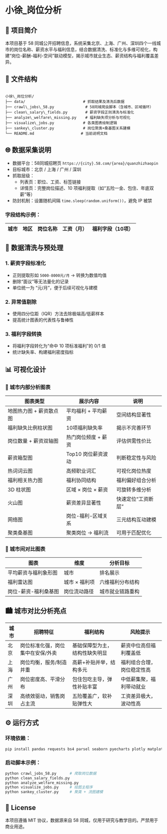 
# 小徐_岗位分析

## 📌 项目简介

本项目基于 58 同城公开招聘信息，系统采集北京、上海、广州、深圳四个一线城市的岗位名称、薪资水平与福利信息，结合数据清洗、标准化与多维可视化，构建“岗位-薪酬-福利-空间”联动模型，揭示城市就业生态、薪资结构与福利覆盖差异。

## 📁 文件结构

```

小徐\_岗位分析/
├── data/                          # 抓取结果及清洗后数据
├── crawl\_jobs\_58.py              # 58同城爬虫脚本（含城市、区域循环）
├── clean\_salary\_fields.py        # 薪资字段正则清洗与标准化
├── analyze\_welfare\_missing.py    # 福利缺失项分析与可视化
├── visualize\_jobs.py             # 各类图表绘制逻辑
├── sankey\_cluster.py             # 岗位聚类+桑基图关系建模
└── README.md                     # 当前说明文档

````



## 🌐 数据采集说明

- 数据平台：58同城招聘页 `https://{city}.58.com/{area}/quanzhizhaopin`
- 目标城市：北京 / 上海 / 广州 / 深圳
- 抓取层级：
  - 列表页：职位、工资、标签链接
  - 详情页：完整岗位描述、10 项福利提取（如“五险一金、包住、年底双薪”等）
- 防封机制：设置随机间隔 `time.sleep(random.uniform())`，避免 IP 被禁

### 字段结构示例：

| 城市 | 地区 | 岗位名称 | 工资（月） | 福利字段（10项） |
|------|------|-----------|-------------|------------------|



## 🧼 数据清洗与预处理

### 1. 薪资字段标准化
- 正则提取形如 `5000-8000元/月` → 转换为数值均值
- 删除“面议”等无法量化的记录
- 单位统一为 “元/月”，便于后续可视化与建模

### 2. 异常值剔除
- 使用四分位距（IQR）方法去除极端高/低薪样本
- 提高统计图表的代表性与鲁棒性

### 3. 福利字段转换
- 将福利字段转化为“命中 10 项标准福利”的 0/1 值
- 统计缺失率、构建福利密度指标


## 📊 可视化设计

### 📍 城市内部分析图表

| 图表类型 | 展示内容 | 说明 |
|----------|----------|------|
| 地图热力图 + 薪资散点图 | 平均福利 + 平均薪资 | 空间结构显著性 |
| 福利缺失比例柱状图 | 10项福利缺失率 | 揭示不完善环节 |
| 岗位数量 + 薪资双轴图 | 热门岗位频度 + 薪资 | 评估供需性价比 |
| 薪资箱型图 | Top10 岗位薪资波动 | 判断稳定性与风险 |
| 热词词云图 | 高频职业词汇 | 可视化岗位热度 |
| 福利相关热力图 | 福利协同结构 | 福利偏好组合分析 |
| 3D 柱状图 | 区域 × 岗位 × 薪资 | 可旋转多维分析 |
| 火山图 | 薪资差异显著性 | 快速定位“工资断层” |
| 网络图 | 岗位-福利-区域关系 | 三元结构互动建模 |
| 聚类桑基图 | 聚类岗位 → 福利流 | 可用于匹配优化 |


### 🌆 城市间对比图表

| 图表 | 维度 | 分析目标 |
|------|------|----------|
| 平均薪资与福利象形图 | 城市 | 排名展示 |
| 福利雷达图 | 城市 × 福利项 | 六维福利分布结构 |
| 岗位-薪资-福利桑基图 | 岗位流动路径 | 城市就业链路重构 |

## 🏙 城市对比分析亮点

| 城市 | 招聘特征 | 福利结构 | 风险提示 |
|------|----------|-----------|-----------|
| 北京 | 岗位标准化强，岗位集中在安保/外卖 | 基础保障型为主，结构性缺失明显 | 薪资中位高但福利覆盖低 |
| 上海 | 岗位均衡，服务/制造并重 | 高薪+补贴并举，结构多元 | 福利组合合理，岗位稳定性高 |
| 广州 | 岗位密度高、平滑分布 | 包住包吃主导，弹性补贴丰富 | 中低薪集聚，福利带动就业 |
| 深圳 | 高绩效驱动，销售岗占主流 | 五险覆盖广，软补贴弹性大 | 工资差异极大，波动性高 |


## ⚙️ 运行方式

### 环境依赖：

```bash
pip install pandas requests bs4 parsel seaborn pyecharts plotly matplotlib wordcloud jieba scikit-learn
````

### 启动脚本示例：

```bash
python crawl_jobs_58.py      # 爬取岗位数据
python clean_salary_fields.py
python analyze_welfare_missing.py
python visualize_jobs.py     # 绘图主程序
python sankey_cluster.py     # 聚类 + 流图建模
```



## 📘 License

本项目遵循 MIT 协议，数据源来自 58 同城，仅用于研究与教学目的。严禁用于商业用途。
